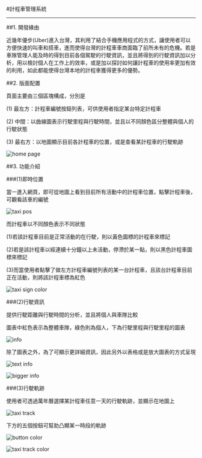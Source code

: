 #計程車管理系統

---
##1. 開發緣由 

近幾年優步(Uber)進入台灣，其利用了結合手機應用程式的方式，讓使用者可以方便快速的叫車和搭車，進而使得台灣的計程車車商面臨了前所未有的危機。若是車隊管理人能及時的得到目前各個駕駛的行駛資訊，並且將得到的行駛資訊加以分析，用以檢討個人在工作上的效率，或是加以探討如何讓計程車的使用率更加有效的利用，如此都能使得台灣本地的計程車獲得更多的優勢。


##2. 版面配置

頁面主要由三個區塊構成，分別是

(1) 最左方：計程車編號按鈕列表，可供使用者指定某台特定計程車

(2) 中間：以曲線圖表示行駛里程與行駛時間，並且以不同顏色區分整體與個人的行駛狀態

(3) 最右方：以地圖顯示目前各計程車的位置，或是查看某計程車的行駛軌跡

![home page](https://github.com/rox38431/Taxi_Management/blob/master/Demo_IMAGE/page.png)


##3. 功能介紹

###(1)即時位置

當一進入網頁，即可從地圖上看到目前所有活動中的計程車位置，點擊計程車後，可觀看該車的編號

![taxi pos](https://github.com/rox38431/Taxi_Management/blob/master/Demo_IMAGE/present_pos.png)

而計程車以不同顏色表示不同狀態

(1)若該計程車目前是正常活動的在行駛，則以黃色圖標的計程車來標記

(2)若是該計程車以經連續十分鐘以上未活動，停滯於某一點，則以黑色計程車圖標來標記

(3)而當使用者點擊了做左方計程車編號列表的某一台計程車，且該台計程車目前正在活動，則將該計程車標為紅色

![taxi sign color](https://github.com/rox38431/Taxi_Management/blob/master/Demo_IMAGE/mark.png)

###(2)行駛資訊

提供行駛距離與行駛時間的分析，並且將個人與車隊比較

圖表中紅色表示為整體車隊，綠色則為個人，下為行駛里程與行駛里程的圖表

![info](https://github.com/rox38431/Taxi_Management/blob/master/Demo_IMAGE/info.png)

除了圖表之外，為了可顯示更詳細資訊，因此另外以表格或是放大圖表的方式呈現

![text info](https://github.com/rox38431/Taxi_Management/blob/master/Demo_IMAGE/text_info.png)

![bigger info](https://github.com/rox38431/Taxi_Management/blob/master/Demo_IMAGE/bar.png)

###(3)行駛軌跡

使用者可透過萬年曆選擇某計程車任意一天的行駛軌跡，並顯示在地圖上

![taxi track](https://github.com/rox38431/Taxi_Management/blob/master/Demo_IMAGE/taxi_track.png)

下方的五個按鈕可幫助凸顯某一時段的軌跡

![button color](https://github.com/rox38431/Taxi_Management/blob/master/Demo_IMAGE/button_color.png)

![taxi track color](https://github.com/rox38431/Taxi_Management/blob/master/Demo_IMAGE/track_color.png)
